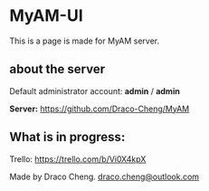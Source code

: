 # MyAM-UI

This is a page is made for MyAM server.

## about the server
Default administrator account: __admin__ / __admin__

__Server:__ https://github.com/Draco-Cheng/MyAM

## What is in progress:
Trello: https://trello.com/b/Vi0X4kpX



Made by Draco Cheng.
draco.cheng@outlook.com





